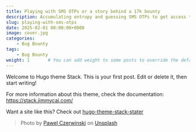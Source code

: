 ```yaml
---
title: Playing with SMS OTPs or a story behind a 17k bounty
description: Accumulating entropy and guessing SMS OTPs to get access to PII.
slug: playing-with-sms-otps
date: 2025-02-01 00:00:00+0000
image: cover.jpg
categories:
    - Bug Bounty
tags:
    - Bug Bounty
weight: 1       # You can add weight to some posts to override the default sorting (date descending)
---
```


Welcome to Hugo theme Stack. This is your first post. Edit or delete it, then start writing!

For more information about this theme, check the documentation: https://stack.jimmycai.com/

Want a site like this? Check out [hugo-theme-stack-stater](https://github.com/CaiJimmy/hugo-theme-stack-starter)

> Photo by [Pawel Czerwinski](https://unsplash.com/@pawel_czerwinski) on [Unsplash](https://unsplash.com/)
